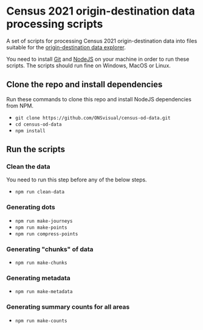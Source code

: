 # Census 2021 origin-destination data processing scripts

A set of scripts for processing Census 2021 origin-destination data into files suitable for the [origin-destination data explorer](https://github.com/ONSvisual/census-od-map).

You need to install [Git](https://git-scm.com/) and [NodeJS](https://nodejs.org/) on your machine in order to run these scripts. The scripts should run fine on Windows, MacOS or Linux.

## Clone the repo and install dependencies

Run these commands to clone this repo and install NodeJS dependencies from NPM.

- `git clone https://github.com/ONSvisual/census-od-data.git`
- `cd census-od-data`
- `npm install`

## Run the scripts

### Clean the data

You need to run this step before any of the below steps.

- `npm run clean-data`

### Generating dots

- `npm run make-journeys`
- `npm run make-points`
- `npm run compress-points`

### Generating "chunks" of data

- `npm run make-chunks`

### Generating metadata

- `npm run make-metadata`

### Generating summary counts for all areas

- `npm run make-counts`
